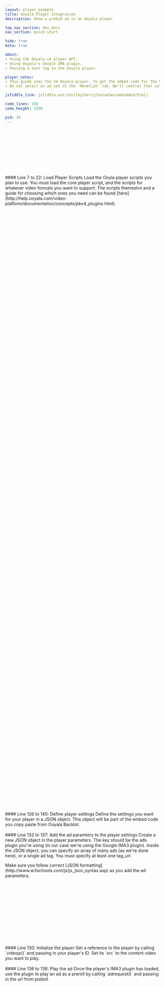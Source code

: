 ```yaml
---
layout: player_example
title: Ooyala Player Integration
description: Show a prebid ad in an Ooyala player

top_nav_section: dev_docs
nav_section: quick-start

hide: true
beta: true

about:
- Using the Ooyala v4 player API.
- Using Ooyala's Google IMA plugin.
- Passing a vast tag to the Ooyala player.

player_notes:
- This guide uses the V4 Ooyala player. To get the embed code for the V4 player, select <b>New Ooyala Played (V4) Embed Code</b> in the embed options instead of HTML Embed Code. 
- Do not select an ad set in the 'Monetize' tab. We'll control that setting on the page.

jsfiddle_link: jsfiddle.net/shirleylberry/hxzue5eu/embedded/html/

code_lines: 156
code_height: 3350

pid: 34
---
```

<br><br><br>
<br><br><br>
<br><br>
<div markdown="1">
#### Line 7 to 22: Load Player Scripts
Load the Ooyla player scripts you plan to use. You must load the core player script, and the scripts for whatever video formats you want to support. The scripts themselvs and a guide for choosing which ones you need can be found [here](http://help.ooyala.com/video-platform/documentation/concepts/pbv4_plugins.html).
</div>
<br><br><br>
<br><br><br>
<br><br><br>
<br><br><br>
<br><br><br>
<br><br><br>
<br><br><br>
<br><br><br>
<br><br><br>
<br><br><br>
<br><br><br>
<br><br><br>
<br><br><br>
<br><br><br>
<br><br><br>
<br><br><br>
<br><br><br>
<br><br><br>
<br><br><br>
<br><br><br>
<br><br><br>
<br><br><br>
<br><br><br>
<br><br><br>
<br><br><br>
<br><br><br>
<br><br><br>
<br><br><br>
<br><br><br>
<br><br><br>
<br><br><br>
<br><br><br>
<br><br><br>
<br><br><br>
<br><br><br>
<br><br><br>
<br><br><br>
<br><br><br>
<br><br>
<div markdown="1">
#### Line 126 to 140: Define player settings
Define the settings you want for your player in a JSON object. This object will be part of the embed code you copy paste from Ooyala Backlot.
</div>
<br>
<div markdown="1">
#### Line 132 to 137: Add the ad paramters to the player settings
Create a new JSON object in the player parameters. The key should be the ads plugin you're using (in our case we're using the Google IMA3 plugin). Inside the JSON object, you can specify an array of many ads (as we're done here), or a single ad tag. You must specify at least one tag_url. 
<p>Make sure you follow correct [JSON formatting](http://www.w3schools.com/js/js_json_syntax.asp) as you add the ad parameters.</p>
</div>
<br><br><br>
<br><br><br>
<br><br><br>
<br><br><br>
<div markdown="1">
#### Line 130: Initialize the player
Get a reference to the player by calling `videojs()` and passing in your player's ID. Set its `src` to the content video you want to play.
</div>
<br>
<div markdown="1">
#### Line 136 to 138: Play the ad
Once the player's IMA3 plugin has loaded, use the plugin to play an ad as a preroll by calling `adrequest()` and passing in the url from prebid.
</div>


